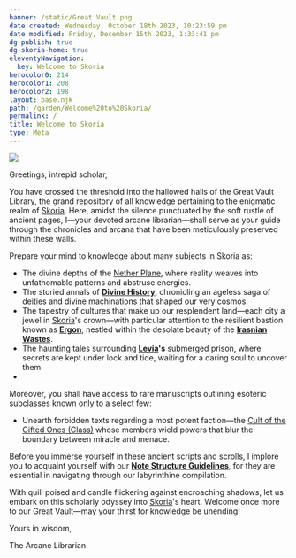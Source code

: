 ```yaml
---
banner: /static/Great Vault.png
date created: Wednesday, October 18th 2023, 10:23:59 pm
date modified: Friday, December 15th 2023, 1:33:41 pm
dg-publish: true
dg-skoria-home: true
eleventyNavigation:
  key: Welcome to Skoria
herocolor0: 214
herocolor1: 208
herocolor2: 198
layout: base.njk
path: /garden/Welcome%20to%20Skoria/
permalink: /
title: Welcome to Skoria
type: Meta
---
```


![](/static/Skoria%20Emblem.png)

Greetings, intrepid scholar,

You have crossed the threshold into the hallowed halls of the Great Vault Library, the grand repository of all knowledge pertaining to the enigmatic realm of [Skoria](/garden/%F0%9F%8C%90Worldbuilding%5CGeneral/Skoria). Here, amidst the silence punctuated by the soft rustle of ancient pages, I—your devoted arcane librarian—shall serve as your guide through the chronicles and arcana that have been meticulously preserved within these walls.

Prepare your mind to knowledge about many subjects in Skoria as:

- The divine depths of the [Nether Plane](/garden/%F0%9F%8C%90Worldbuilding%5CNether%20Plane/Nether%20Plane), where reality weaves into unfathomable patterns and abstruse energies.
- The storied annals of **[Divine History](/garden/%F0%9F%8C%90Worldbuilding%5CNether%20Plane/Divine%20History)**, chronicling an ageless saga of deities and divine machinations that shaped our very cosmos.
- The tapestry of cultures that make up our resplendent land—each city a jewel in [Skoria](/garden/%F0%9F%8C%90Worldbuilding%5CGeneral/Skoria)'s crown—with particular attention to the resilient bastion known as **[Ergon](/garden/%F0%9F%8C%90Worldbuilding%5CMaterial%20Plane%5C%F0%9F%8F%9C%EF%B8%8FIrasnian%20Wastes%5CRegions/Ergon)**, nestled within the desolate beauty of the **[Irasnian Wastes](/garden/%F0%9F%8C%90Worldbuilding%5CMaterial%20Plane%5C%F0%9F%8F%9C%EF%B8%8FIrasnian%20Wastes/Irasnian%20Wastes)**.
- The haunting tales surrounding **[Levia](/garden/%F0%9F%8C%90Worldbuilding%5CMaterial%20Plane%5C%F0%9F%8C%8ALevia/Levia)'s** submerged prison, where secrets are kept under lock and tide, waiting for a daring soul to uncover them.
- 

Moreover, you shall have access to rare manuscripts outlining esoteric subclasses known only to a select few:

- Unearth forbidden texts regarding a most potent faction—the [Cult of the Gifted Ones (Class)](/garden/%F0%9F%90%BBBestiary%5CSubclasses/Cult%20of%20the%20Gifted%20Ones%20%28Class%29) whose members wield powers that blur the boundary between miracle and menace.

Before you immerse yourself in these ancient scripts and scrolls, I implore you to acquaint yourself with our **[Note Structure Guidelines](/garden/Meta/Note%20Structure%20Guidelines)**, for they are essential in navigating through our labyrinthine compilation. 

With quill poised and candle flickering against encroaching shadows, let us embark on this scholarly odyssey into [Skoria](/garden/%F0%9F%8C%90Worldbuilding%5CGeneral/Skoria)'s heart. Welcome once more to our Great Vault—may your thirst for knowledge be unending!

Yours in wisdom,

The Arcane Librarian